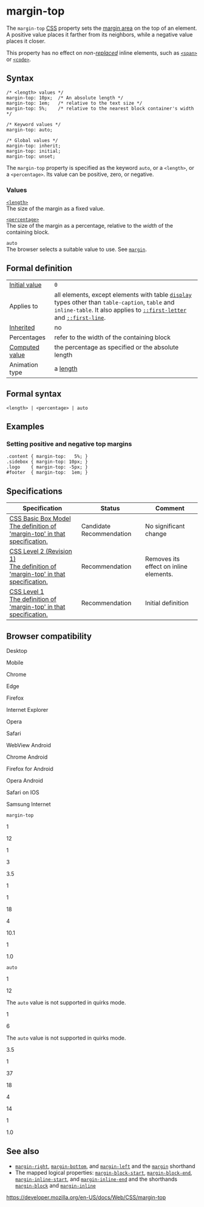 # margin-top

The `margin-top` [CSS](https://developer.mozilla.org/en-US/docs/Web/CSS) property sets the [margin area](css_box_model/introduction_to_the_css_box_model) on the top of an element. A positive value places it farther from its neighbors, while a negative value places it closer.

This property has no effect on _non-[replaced](replaced_element)_ inline elements, such as [`<span>`](https://developer.mozilla.org/en-US/docs/Web/HTML/Element/span) or [`<code>`](https://developer.mozilla.org/en-US/docs/Web/HTML/Element/code).

## Syntax

    /* <length> values */
    margin-top: 10px;  /* An absolute length */
    margin-top: 1em;   /* relative to the text size */
    margin-top: 5%;    /* relative to the nearest block container's width */

    /* Keyword values */
    margin-top: auto;

    /* Global values */
    margin-top: inherit;
    margin-top: initial;
    margin-top: unset;

The `margin-top` property is specified as the keyword `auto`, or a `<length>`, or a `<percentage>`. Its value can be positive, zero, or negative.

### Values

[`<length>`](length)  
The size of the margin as a fixed value.

[`<percentage>`](percentage)  
The size of the margin as a percentage, relative to the _width_ of the containing block.

`auto`  
The browser selects a suitable value to use. See [`margin`](margin).

## Formal definition

<table><tbody><tr class="odd"><td><a href="initial_value">Initial value</a></td><td><code>0</code></td></tr><tr class="even"><td>Applies to</td><td>all elements, except elements with table <a href="display"><code>display</code></a> types other than <code>table-caption</code>, <code>table</code> and <code>inline-table</code>. It also applies to <a href="::first-letter"><code>::first-letter</code></a> and <a href="::first-line"><code>::first-line</code></a>.</td></tr><tr class="odd"><td><a href="inheritance">Inherited</a></td><td>no</td></tr><tr class="even"><td>Percentages</td><td>refer to the width of the containing block</td></tr><tr class="odd"><td><a href="computed_value">Computed value</a></td><td>the percentage as specified or the absolute length</td></tr><tr class="even"><td>Animation type</td><td>a <a href="length#interpolation">length</a></td></tr></tbody></table>

## Formal syntax

    <length> | <percentage> | auto

## Examples

### Setting positive and negative top margins

    .content { margin-top:   5%; }
    .sidebox { margin-top: 10px; }
    .logo    { margin-top: -5px; }
    #footer  { margin-top:  1em; }

## Specifications

<table><thead><tr class="header"><th>Specification</th><th>Status</th><th>Comment</th></tr></thead><tbody><tr class="odd"><td><a href="https://drafts.csswg.org/css-box-3/#propdef-margin-top">CSS Basic Box Model<br />
<span class="small">The definition of 'margin-top' in that specification.</span></a></td><td><span class="spec-cr">Candidate Recommendation</span></td><td>No significant change</td></tr><tr class="even"><td><a href="https://www.w3.org/TR/CSS2/box.html#margin-properties">CSS Level 2 (Revision 1)<br />
<span class="small">The definition of 'margin-top' in that specification.</span></a></td><td><span class="spec-rec">Recommendation</span></td><td>Removes its effect on inline elements.</td></tr><tr class="odd"><td><a href="https://www.w3.org/TR/CSS1/#margin-top">CSS Level 1<br />
<span class="small">The definition of 'margin-top' in that specification.</span></a></td><td><span class="spec-rec">Recommendation</span></td><td>Initial definition</td></tr></tbody></table>

## Browser compatibility

Desktop

Mobile

Chrome

Edge

Firefox

Internet Explorer

Opera

Safari

WebView Android

Chrome Android

Firefox for Android

Opera Android

Safari on IOS

Samsung Internet

`margin-top`

1

12

1

3

3.5

1

1

18

4

10.1

1

1.0

`auto`

1

12

The `auto` value is not supported in quirks mode.

1

6

The `auto` value is not supported in quirks mode.

3.5

1

37

18

4

14

1

1.0

## See also

- [`margin-right`](margin-right), [`margin-bottom`](margin-bottom), and [`margin-left`](margin-left) and the [`margin`](margin) shorthand
- The mapped logical properties: [`margin-block-start`](margin-block-start), [`margin-block-end`](margin-block-end), [`margin-inline-start`](margin-inline-start), and [`margin-inline-end`](margin-inline-end) and the shorthands [`margin-block`](margin-block) and [`margin-inline`](margin-inline)

<a href="https://developer.mozilla.org/en-US/docs/Web/CSS/margin-top" class="_attribution-link">https://developer.mozilla.org/en-US/docs/Web/CSS/margin-top</a>
